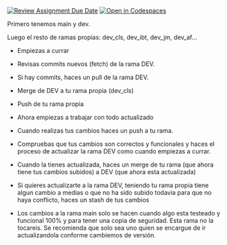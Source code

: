 [![Review Assignment Due Date](https://classroom.github.com/assets/deadline-readme-button-24ddc0f5d75046c5622901739e7c5dd533143b0c8e959d652212380cedb1ea36.svg)](https://classroom.github.com/a/RvxJKA0f)
[![Open in Codespaces](https://classroom.github.com/assets/launch-codespace-7f7980b617ed060a017424585567c406b6ee15c891e84e1186181d67ecf80aa0.svg)](https://classroom.github.com/open-in-codespaces?assignment_repo_id=13264693)


Primero tenemos main y dev.

Luego el resto de ramas propias: dev_cls, dev_ibt, dev_jm, dev_af...



* Empiezas a currar
* Revisas commits nuevos (fetch) de la rama DEV.
* Si hay commits, haces un pull de la rama DEV.
* Merge de DEV a tu rama propia (dev_cls)
* Push de tu rama propia
* Ahora empiezas a trabajar con todo actualizado

* Cuando realizas tus cambios haces un push a tu rama.
* Compruebas que tus cambios son correctos y funcionales y haces el proceso de actualizar la rama DEV como cuando empiezas a currar.
* Cuando la tienes actualizada, haces un merge de tu rama (que ahora tiene tus cambios subidos) a DEV (que ahora esta actualizada)


* Si quieres actualizarte a la rama DEV, teniendo tu rama propia tiene algun cambio a medias o que no ha sido subido todavia 
	para que no haya conflicto, haces un stash de tus cambios

* Los cambios a la rama main solo se hacen cuando algo esta testeado y funcional 100% y para tener una copia de seguridad.
	Esta rama no la tocareis. Se recomienda que solo sea uno quien se encargue de ir actualizandola conforme cambiemos de versión.
